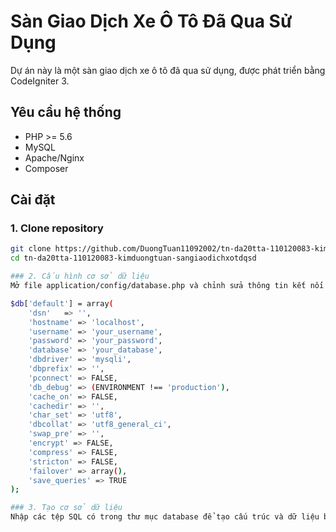 # Sàn Giao Dịch Xe Ô Tô Đã Qua Sử Dụng

Dự án này là một sàn giao dịch xe ô tô đã qua sử dụng, được phát triển bằng CodeIgniter 3.

## Yêu cầu hệ thống

- PHP >= 5.6
- MySQL
- Apache/Nginx
- Composer

## Cài đặt

### 1. Clone repository

```bash
git clone https://github.com/DuongTuan11092002/tn-da20tta-110120083-kimduongtuan-sangiaodichxotdqsd.git
cd tn-da20tta-110120083-kimduongtuan-sangiaodichxotdqsd

### 2. Cấu hình cơ sở dữ liệu
Mở file application/config/database.php và chỉnh sửa thông tin kết nối cơ sở dữ liệu của bạn:

$db['default'] = array(
    'dsn'   => '',
    'hostname' => 'localhost',
    'username' => 'your_username',
    'password' => 'your_password',
    'database' => 'your_database',
    'dbdriver' => 'mysqli',
    'dbprefix' => '',
    'pconnect' => FALSE,
    'db_debug' => (ENVIRONMENT !== 'production'),
    'cache_on' => FALSE,
    'cachedir' => '',
    'char_set' => 'utf8',
    'dbcollat' => 'utf8_general_ci',
    'swap_pre' => '',
    'encrypt' => FALSE,
    'compress' => FALSE,
    'stricton' => FALSE,
    'failover' => array(),
    'save_queries' => TRUE
);

### 3. Tạo cơ sở dữ liệu
Nhập các tệp SQL có trong thư mục database để tạo cấu trúc và dữ liệu ban đầu cho dự án.
